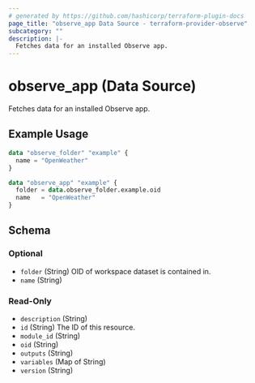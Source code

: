 ```yaml
---
# generated by https://github.com/hashicorp/terraform-plugin-docs
page_title: "observe_app Data Source - terraform-provider-observe"
subcategory: ""
description: |-
  Fetches data for an installed Observe app.
---
```


# observe_app (Data Source)

Fetches data for an installed Observe app.

## Example Usage

```terraform
data "observe_folder" "example" {
  name = "OpenWeather"
}

data "observe_app" "example" {
  folder = data.observe_folder.example.oid
  name   = "OpenWeather"
}
```

<!-- schema generated by tfplugindocs -->
## Schema

### Optional

- `folder` (String) OID of workspace dataset is contained in.
- `name` (String)

### Read-Only

- `description` (String)
- `id` (String) The ID of this resource.
- `module_id` (String)
- `oid` (String)
- `outputs` (String)
- `variables` (Map of String)
- `version` (String)
